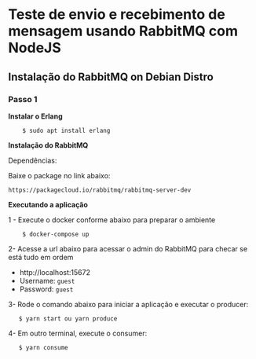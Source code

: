 # Teste de envio e recebimento de mensagem usando RabbitMQ com NodeJS

## Instalação do RabbitMQ on Debian Distro

### Passo 1

**Instalar o Erlang**

```ssh
    $ sudo apt install erlang
```

**Instalação do RabbitMQ**

Dependências:

Baixe o package no link abaixo:

```
https://packagecloud.io/rabbitmq/rabbitmq-server-dev
```

**Executando a aplicação**

1 - Execute o docker conforme abaixo para preparar o ambiente

```ssh
    $ docker-compose up
```

2- Acesse a url abaixo para acessar o admin do RabbitMQ para checar se está tudo em ordem

-   http://localhost:15672
-   Username: `guest`
-   Password: `guest`

3- Rode o comando abaixo para iniciar a aplicação e executar o producer:

```ssh
   $ yarn start ou yarn produce
```

4- Em outro terminal, execute o consumer:

```ssh
   $ yarn consume
```
